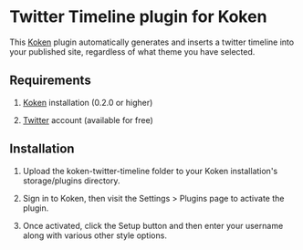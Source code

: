 Twitter Timeline plugin for Koken
=================================

This [Koken](http://koken.me) plugin automatically generates and inserts a twitter timeline into your published site, regardless of what theme you have selected.

Requirements
------------

1. [Koken](http://koken.me) installation (0.2.0 or higher)

2. [Twitter](www.twitter.com) account (available for free)

Installation
------------

1. Upload the koken-twitter-timeline folder to your Koken installation's storage/plugins directory.

2. Sign in to Koken, then visit the Settings > Plugins page to activate the plugin.

3. Once activated, click the Setup button and then enter your username along with various other style options.
